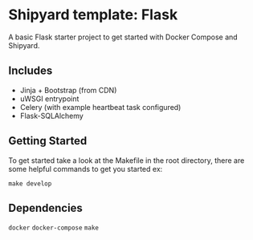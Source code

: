 # Shipyard template: Flask

A basic Flask starter project to get started with Docker Compose and Shipyard.

## Includes

- Jinja + Bootstrap (from CDN)
- uWSGI entrypoint
- Celery (with example heartbeat task configured)
- Flask-SQLAlchemy

## Getting Started

To get started take a look at the Makefile in the root directory, there are some helpful commands to get you started ex:

```
make develop
```

## Dependencies

`docker`
`docker-compose`
`make`

